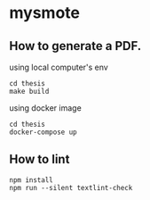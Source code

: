 # mysmote
## How to generate a PDF.

using local computer's env

```
cd thesis
make build
```

using docker image

```
cd thesis
docker-compose up
```

## How to lint

```
npm install
npm run --silent textlint-check
```
